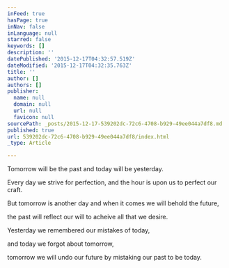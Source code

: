 ```yaml
---
inFeed: true
hasPage: true
inNav: false
inLanguage: null
starred: false
keywords: []
description: ''
datePublished: '2015-12-17T04:32:57.519Z'
dateModified: '2015-12-17T04:32:35.763Z'
title: ''
author: []
authors: []
publisher:
  name: null
  domain: null
  url: null
  favicon: null
sourcePath: _posts/2015-12-17-539202dc-72c6-4708-b929-49ee044a7df8.md
published: true
url: 539202dc-72c6-4708-b929-49ee044a7df8/index.html
_type: Article

---
```

Tomorrow will be the past and today will be yesterday. 

Every day we strive for perfection, and the hour is upon us to perfect our craft.

But tomorrow is another day and when it comes we will behold the future, 

the past will reflect our will to acheive all that we desire. 

Yesterday we remembered our mistakes of today, 

and today we forgot about tomorrow, 

tomorrow we will undo our future by mistaking our past to be today.